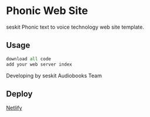 # Phonic Web Site

seskit Phonic text to voice technology web site template.

## Usage

```python
download all code
add your web server index
```

Developing by seskit Audiobooks Team

## Deploy
[Netlify](https://www.netlify.com/)